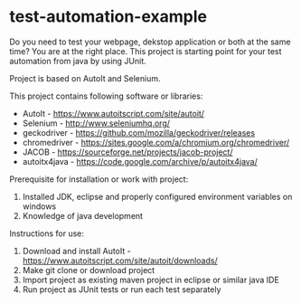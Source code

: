 # test-automation-example

Do you need to test your webpage, dekstop application or both at the same time? You are at the right place.
This project is starting point for your test automation from java by using JUnit.

Project is based on AutoIt and Selenium.

This project contains following software or libraries:  
  * AutoIt - https://www.autoitscript.com/site/autoit/  
  * Selenium - http://www.seleniumhq.org/  
  * geckodriver - https://github.com/mozilla/geckodriver/releases  
  * chromedriver - https://sites.google.com/a/chromium.org/chromedriver/  
  * JACOB - https://sourceforge.net/projects/jacob-project/  
  * autoitx4java - https://code.google.com/archive/p/autoitx4java/  

Prerequisite for installation or work with project:
  1. Installed JDK, eclipse and properly configured environment variables on windows
  2. Knowledge of java development

Instructions for use:
  1. Download and install AutoIt - https://www.autoitscript.com/site/autoit/downloads/
  2. Make git clone or download project
  3. Import project as existing maven project in eclipse or similar java IDE
  4. Run project as JUnit tests or run each test separately
